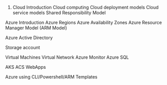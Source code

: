 

1. Cloud Introduction
    Cloud computing
    Cloud deployment models
    Cloud service models
    Shared Responsibility Model

Azure Introduction
    Azure Regions
    Azure Availability Zones
    Azure Resource Manager Model (ARM Model)

Azure Active Directory
    
Storage account

Virtual Machines 
Virtual Network
Azure Monitor
Azure SQL

AKS
ACS
WebApps






Azure using CLI/Powershell/ARM Templates